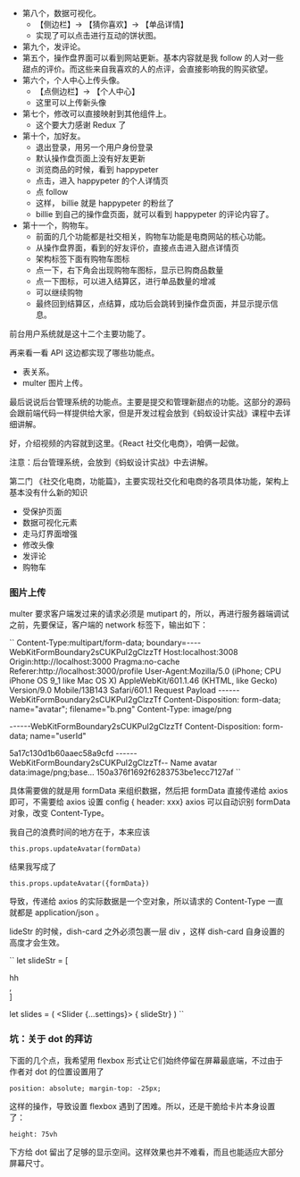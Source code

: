 

- 第八个，数据可视化。
  - 【侧边栏】-> 【猜你喜欢】-> 【单品详情】
  - 实现了可以点击进行互动的饼状图。
- 第九个，发评论。
- 第五个，操作盘界面可以看到网站更新。基本内容就是我 follow 的人对一些甜点的评价。而这些来自我喜欢的人的点评，会直接影响我的购买欲望。
- 第六个，个人中心上传头像。
  - 【点侧边栏】-> 【个人中心】
  - 这里可以上传新头像
- 第七个，修改可以直接映射到其他组件上。
  - 这个要大力感谢 Redux 了
- 第十个，加好友。
  - 退出登录，用另一个用户身份登录
  - 默认操作盘页面上没有好友更新
  - 浏览商品的时候，看到 happypeter 
  - 点击，进入 happypeter 的个人详情页
  - 点 follow 
  - 这样， billie 就是 happypeter 的粉丝了
  - billie 到自己的操作盘页面，就可以看到 happypeter 的评论内容了。
- 第十一个，购物车。
  - 前面的几个功能都是社交相关，购物车功能是电商网站的核心功能。
  - 从操作盘界面，看到的好友评价，直接点击进入甜点详情页
  - 架构标签下面有购物车图标
  - 点一下，右下角会出现购物车图标，显示已购商品数量
  - 点一下图标，可以进入结算区，进行单品数量的增减
  - 可以继续购物
  - 最终回到结算区，点结算，成功后会跳转到操作盘页面，并显示提示信息。


前台用户系统就是这十二个主要功能了。

再来看一看 API 这边都实现了哪些功能点。

- 表关系。
- multer 图片上传。

最后说说后台管理系统的功能点。主要是提交和管理新甜点的功能。这部分的源码会跟前端代码一样提供给大家，但是开发过程会放到《蚂蚁设计实战》课程中去详细讲解。


好，介绍视频的内容就到这里。《React 社交化电商》，咱俩一起做。



注意：后台管理系统，会放到《蚂蚁设计实战》中去讲解。

第二门
《社交化电商，功能篇》，主要实现社交化和电商的各项具体功能，架构上基本没有什么新的知识

- 受保护页面
- 数据可视化元素
- 走马灯界面增强
- 修改头像
- 发评论
- 购物车

### 图片上传

multer 要求客户端发过来的请求必须是 mutipart
的，所以，再进行服务器端调试之前，先要保证，客户端的 network
标签下，输出如下：

``
Content-Type:multipart/form-data;
boundary=----WebKitFormBoundary2sCUKPuI2gClzzTf
Host:localhost:3008
Origin:http://localhost:3000
Pragma:no-cache
Referer:http://localhost:3000/profile
User-Agent:Mozilla/5.0 (iPhone; CPU iPhone OS 9_1 like Mac OS X)
AppleWebKit/601.1.46 (KHTML, like Gecko) Version/9.0 Mobile/13B143
Safari/601.1
Request Payload
------WebKitFormBoundary2sCUKPuI2gClzzTf
Content-Disposition: form-data; name="avatar"; filename="b.png"
Content-Type: image/png


------WebKitFormBoundary2sCUKPuI2gClzzTf
Content-Disposition: form-data; name="userId"

5a17c130d1b60aaec58a9cfd
------WebKitFormBoundary2sCUKPuI2gClzzTf--
Name
avatar
data:image/png;base…
150a376f1692f6283753be1ecc7127af
``

具体需要做的就是用 formData 来组织数据，然后把 formData 直接传递给 axios
即可，不需要给 axios 设置 config { header: xxx}
axios 可以自动识别 formData 对象，改变 Content-Type。

我自己的浪费时间的地方在于，本来应该

``
this.props.updateAvatar(formData)
``

结果我写成了

``
this.props.updateAvatar({formData})
``

导致，传递给 axios 的实际数据是一个空对象，所以请求的 Content-Type 一直就都是
application/json 。


lideStr 的时候，dish-card 之外必须包裹一层 div ，这样 dish-card
自身设置的高度才会生效。

``
let slideStr = [
  <div className='dish-card-wrap' key='1'>
    <div className='dish-card'>
      hh
    </div>
  </div>,
  <div className='dish-card-wrap' key='2'>
    <div className='dish-card'>
    </div>
  </div>
]

let slides = (
  <Slider {...settings}>
    { slideStr}
  </Slider>
)
``

### 坑：关于 dot 的拜访

下面的几个点，我希望用 flexbox 形式让它们始终停留在屏幕最底端，不过由于作者对
dot 的位置设置用了

``
position: absolute;
margin-top: -25px;
``

这样的操作，导致设置 flexbox 遇到了困难。所以，还是干脆给卡片本身设置了：

``
height: 75vh
``

下方给 dot
留出了足够的显示空间。这样效果也并不难看，而且也能适应大部分屏幕尺寸。

